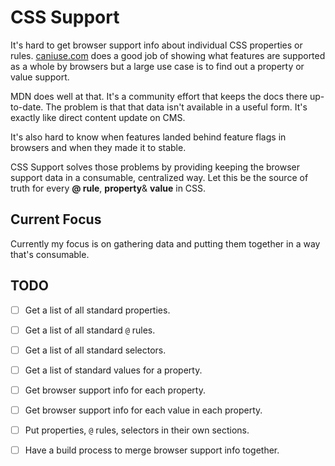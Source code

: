 # CSS Support

It's hard to get browser support info about individual CSS properties or rules. [caniuse.com](http://caniuse.com) does a good job of showing what features are supported as a whole by browsers but a large use case is to find out a property or value support.

MDN does well at that. It's a community effort that keeps the docs there up-to-date. The problem is that that data isn't available in a useful form. It's exactly like direct content update on CMS. 

It's also hard to know when features landed behind feature flags in browsers and when they made it to stable. 

CSS Support solves those problems by providing keeping the browser support data in a consumable, centralized way. Let this be the source of truth for every __@ rule__, __property__& __value__ in CSS.

## Current Focus

Currently my focus is on gathering data and putting them together in a way that's consumable.

## TODO
- [ ] Get a list of all standard properties.
- [ ] Get a list of all standard `@` rules.
- [ ] Get a list of all standard selectors.
- [ ] Get a list of standard values for a property.
- [ ] Get browser support info for each property.
- [ ] Get browser support info for each value in each property.
- [ ] Put properties, `@` rules, selectors in their own sections.
- [ ] Have a build process to merge browser support info together.


